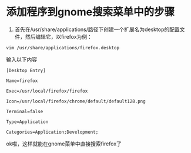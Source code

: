 # 添加程序到gnome搜索菜单中的步骤
1. 首先在/usr/share/applications/路径下创建一个扩展名为desktop的配置文件，然后编辑它，以firefox为例：
```
vim /usr/share/applications/firefox.desktop
```
输入以下内容
```
[Desktop Entry]

Name=firefox

Exec=/usr/local/firefox/firefox

Icon=/usr/local/firefox/chrome/default/default128.png

Terminal=false

Type=Application

Categories=Application;Development;
```

ok啦，这样就能在gnome菜单中直接搜索firefox了

